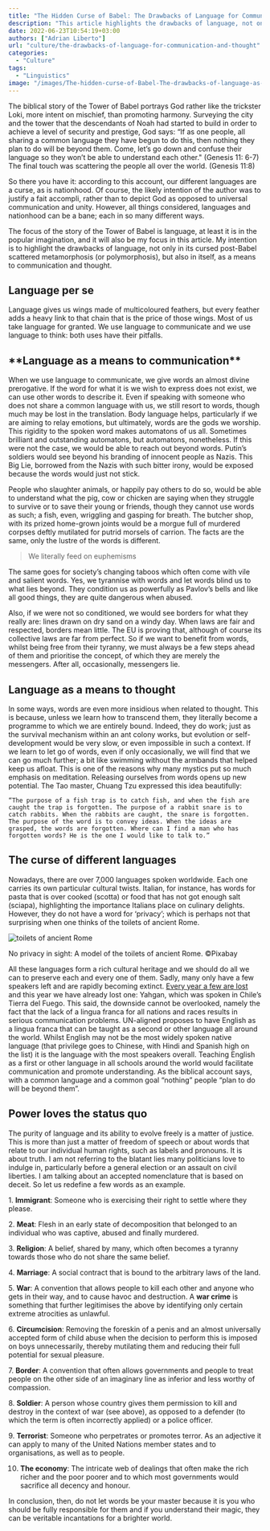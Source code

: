 ```yaml
---
title: "The Hidden Curse of Babel: The Drawbacks of Language for Communication and Thought"
description: "This article highlights the drawbacks of language, not only in its cursed post-Babel scattered metamorphosis, but also in itself, as a means to communication and thought."
date: 2022-06-23T10:54:19+03:00
authors: ["Adrian Liberto"]
url: "culture/the-drawbacks-of-language-for-communication-and-thought"
categories:
  - "Culture"
tags:
  - "Linguistics"
image: "/images/The-hidden-curse-of-Babel-The-drawbacks-of-language-as-a-means-communication-and-thought.jpg"
---
```

The biblical story of the Tower of Babel portrays God rather like the trickster Loki, more intent on mischief, than promoting harmony. Surveying the city and the tower that the descendants of Noah had started to build in order to achieve a level of security and prestige, God says: “If as one people, all sharing a common language they have begun to do this, then nothing they plan to do will be beyond them. Come, let’s go down and confuse their language so they won’t be able to understand each other." (Genesis 11: 6-7) The final touch was scattering the people all over the world. (Genesis 11:8)

So there you have it: according to this account, our different languages are a curse, as is nationhood. Of course, the likely intention of the author was to justify a fait accompli, rather than to depict God as opposed to universal communication and unity. However, all things considered, languages and nationhood can be a bane; each in so many different ways.

The focus of the story of the Tower of Babel is language, at least it is in the popular imagination, and it will also be my focus in this article. My intention is to highlight the drawbacks of language, not only in its cursed post-Babel scattered metamorphosis (or polymorphosis), but also in itself, as a means to communication and thought.

## **Language per se**

Language gives us wings made of multicoloured feathers, but every feather adds a heavy link to that chain that is the price of those wings. Most of us take language for granted. We use language to communicate and we use language to think: both uses have their pitfalls.

## \***\*Language as a means to communication\*\***

When we use language to communicate, we give words an almost divine prerogative. If the word for what it is we wish to express does not exist, we can use other words to describe it. Even if speaking with someone who does not share a common language with us, we still resort to words, though much may be lost in the translation. Body language helps, particularly if we are aiming to relay emotions, but ultimately, words are the gods we worship. This rigidity to the spoken word makes automatons of us all. Sometimes brilliant and outstanding automatons, but automatons, nonetheless. If this were not the case, we would be able to reach out beyond words. Putin’s soldiers would see beyond his branding of innocent people as Nazis. This Big Lie, borrowed from the Nazis with such bitter irony, would be exposed because the words would just not stick.

People who slaughter animals, or happily pay others to do so, would be able to understand what the pig, cow or chicken are saying when they struggle to survive or to save their young or friends, though they cannot use words as such; a fish, even, wriggling and gasping for breath. The butcher shop, with its prized home-grown joints would be a morgue full of murdered corpses deftly mutilated for putrid morsels of carrion. The facts are the same, only the lustre of the words is different.

> We literally feed on euphemisms

The same goes for society’s changing taboos which often come with vile and salient words. Yes, we tyrannise with words and let words blind us to what lies beyond. They condition us as powerfully as Pavlov’s bells and like all good things, they are quite dangerous when abused.

Also, if we were not so conditioned, we would see borders for what they really are: lines drawn on dry sand on a windy day. When laws are fair and respected, borders mean little. The EU is proving that, although of course its collective laws are far from perfect. So if we want to benefit from words, whilst being free from their tyranny, we must always be a few steps ahead of them and prioritise the concept, of which they are merely the messengers. After all, occasionally, messengers lie.

## **Language as a means to thought**

In some ways, words are even more insidious when related to thought. This is because, unless we learn how to transcend them, they literally become a programme to which we are entirely bound. Indeed, they do work; just as the survival mechanism within an ant colony works, but evolution or self-development would be very slow, or even impossible in such a context. If we learn to let go of words, even if only occasionally, we will find that we can go much further; a bit like swimming without the armbands that helped keep us afloat. This is one of the reasons why many mystics put so much emphasis on meditation. Releasing ourselves from words opens up new potential. The Tao master, Chuang Tzu expressed this idea beautifully:

```
“The purpose of a fish trap is to catch fish, and when the fish are caught the trap is forgotten. The purpose of a rabbit snare is to catch rabbits. When the rabbits are caught, the snare is forgotten. The purpose of the word is to convey ideas. When the ideas are grasped, the words are forgotten. Where can I find a man who has forgotten words? He is the one I would like to talk to.”
```

## **The curse of different languages**

Nowadays, there are over 7,000 languages spoken worldwide. Each one carries its own particular cultural twists. Italian, for instance, has words for pasta that is over cooked (scotta) or food that has not got enough salt (sciapa), highlighting the importance Italians place on culinary delights. However, they do not have a word for ‘privacy’; which is perhaps not that surprising when one thinks of the toilets of ancient Rome.

![toilets of ancient Rome](/images/Privacy-the-toilets-of-ancient-Rome.-1024x768.jpg)

No privacy in sight: A model of the toilets of ancient Rome. ©Pixabay


All these languages form a rich cultural heritage and we should do all we can to preserve each and every one of them. Sadly, many only have a few speakers left and are rapidly becoming extinct. [Every year a few are lost](https://en.wikipedia.org/wiki/List_of_languages_by_time_of_extinction) and this year we have already lost one: Yahgan, which was spoken in Chile’s Tierra del Fuego. This said, the downside cannot be overlooked, namely the fact that the lack of a lingua franca for all nations and races results in serious communication problems. UN-aligned proposes to have English as a lingua franca that can be taught as a second or other language all around the world. Whilst English may not be the most widely spoken native language (that privilege goes to Chinese, with Hindi and Spanish high on the list) it is the language with the most speakers overall. Teaching English as a first or other language in all schools around the world would facilitate communication and promote understanding. As the biblical account says, with a common language and a common goal “nothing” people “plan to do will be beyond them”.

## **Power loves the status quo**

The purity of language and its ability to evolve freely is a matter of justice. This is more than just a matter of freedom of speech or about words that relate to our individual human rights, such as labels and pronouns. It is about truth. I am not referring to the blatant lies many politicians love to indulge in, particularly before a general election or an assault on civil liberties. I am talking about an accepted nomenclature that is based on deceit. So let us redefine a few words as an example.

1\. **Immigrant**: Someone who is exercising their right to settle where they please.

2\. **Meat**: Flesh in an early state of decomposition that belonged to an individual who was captive, abused and finally murdered.

3\. **Religion**: A belief, shared by many, which often becomes a tyranny towards those who do not share the same belief.

4\. **Marriage**: A social contract that is bound to the arbitrary laws of the land.

5\. **War**: A convention that allows people to kill each other and anyone who gets in their way, and to cause havoc and destruction. A **war crime** is something that further legitimises the above by identifying only certain extreme atrocities as unlawful.

6\. **Circumcision**: Removing the foreskin of a penis and an almost universally accepted form of child abuse when the decision to perform this is imposed on boys unnecessarily, thereby mutilating them and reducing their full potential for sexual pleasure.

7\. **Border**: A convention that often allows governments and people to treat people on the other side of an imaginary line as inferior and less worthy of compassion.

8\. **Soldier**: A person whose country gives them permission to kill and destroy in the context of war (see above), as opposed to a defender (to which the term is often incorrectly applied) or a police officer.

9\. **Terrorist**: Someone who perpetrates or promotes terror. As an adjective it can apply to many of the United Nations member states and to organisations, as well as to people.

10. **The economy**: The intricate web of dealings that often make the rich richer and the poor poorer and to which most governments would sacrifice all decency and honour.

In conclusion, then, do not let words be your master because it is you who should be fully responsible for them and if you understand their magic, they can be veritable incantations for a brighter world.
